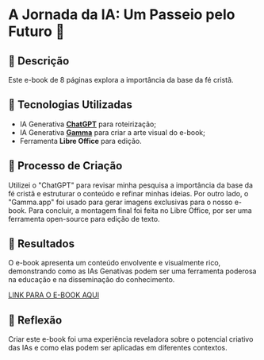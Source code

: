 # A Jornada da IA: Um Passeio pelo Futuro 🌌

## 📒 Descrição
Este e-book de 8 páginas explora a importância da base da fé cristã.

## 🤖 Tecnologias Utilizadas
- IA Generativa **[ChatGPT](https://chatgpt.com/)** para roteirização;
- IA Generativa **[Gamma](https://gamma.app/)** para criar a arte visual do e-book;
- Ferramenta **Libre Office** para edição.

## 🧐 Processo de Criação
Utilizei o "ChatGPT" para revisar minha pesquisa a importância da base da fé cristã e estruturar o conteúdo e refinar minhas ideias. Por outro lado, o "Gamma.app" foi usado para gerar imagens exclusivas para o nosso e-book. Para concluir, a montagem final foi feita no Libre Office, por ser uma ferramenta open-source para edição de texto.

## 🚀 Resultados
O e-book apresenta um conteúdo envolvente e visualmente rico, demonstrando como as IAs Genativas podem ser uma ferramenta poderosa na educação e na disseminação do conhecimento.

[LINK PARA O E-BOOK AQUI](https://gamma.app/docs/Introducao-A-Importancia-da-Base-da-Fe-Crista-h8buzuqzrp7hssb?mode=doc)

## 💭 Reflexão
Criar este e-book foi uma experiência reveladora sobre o potencial criativo das IAs e como elas podem ser aplicadas em diferentes contextos.
